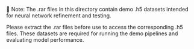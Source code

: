 📁 Note: The .rar files in this directory contain demo .h5 datasets intended for neural network refinement and testing.

Please extract the .rar files before use to access the corresponding .h5 files. These datasets are required for running the demo pipelines and evaluating model performance.
